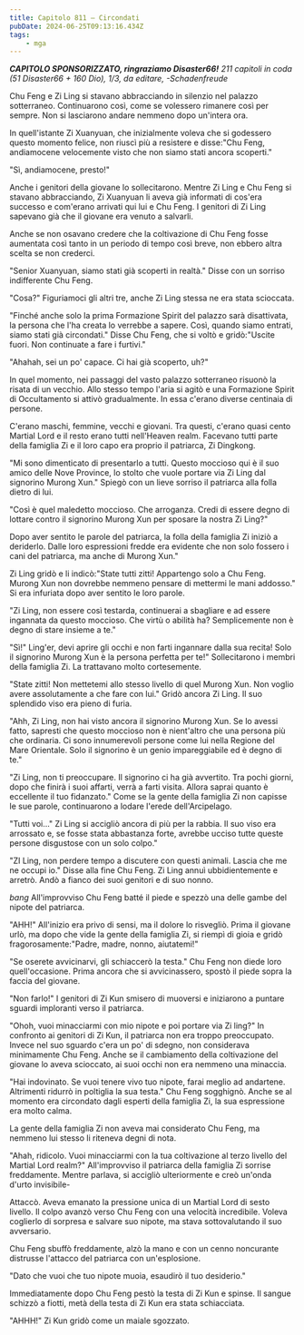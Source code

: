 ```yaml
---
title: Capitolo 811 – Circondati
pubDate: 2024-06-25T09:13:16.434Z
tags:
    - mga
---
```



<em><strong>CAPITOLO SPONSORIZZATO, ringraziamo Disaster66!</strong>
211 capitoli in coda (51 Disaster66 + 160 Dio), 1/3,
da editare,
-Schadenfreude</em>


Chu Feng e Zi Ling si stavano abbracciando in silenzio nel palazzo sotterraneo. Continuarono così, come se volessero rimanere così per sempre. Non si lasciarono andare nemmeno dopo un'intera ora.


In quell'istante Zi Xuanyuan, che inizialmente voleva che si godessero questo momento felice, non riuscì più a resistere e disse:"Chu Feng, andiamocene velocemente visto che non siamo stati ancora scoperti."


"Sì, andiamocene, presto!"


Anche i genitori della giovane lo sollecitarono. Mentre Zi Ling e Chu Feng si stavano abbracciando, Zi Xuanyuan li aveva già informati di cos'era successo e com'erano arrivati qui lui e Chu Feng. I genitori di Zi Ling sapevano già che il giovane era venuto a salvarli.


Anche se non osavano credere che la coltivazione di Chu Feng fosse aumentata così tanto in un periodo di tempo così breve, non ebbero altra scelta se non crederci.


"Senior Xuanyuan, siamo stati già scoperti in realtà." Disse con un sorriso indifferente Chu Feng.


"Cosa?" Figuriamoci gli altri tre, anche Zi Ling stessa ne era stata scioccata.


"Finché anche solo la prima Formazione Spirit del palazzo sarà disattivata, la persona che l'ha creata lo verrebbe a sapere. Così, quando siamo entrati, siamo stati già circondati." Disse Chu Feng, che si voltò e gridò:"Uscite fuori. Non continuate a fare i furtivi."


"Ahahah, sei un po' capace. Ci hai già scoperto, uh?"


In quel momento, nei passaggi del vasto palazzo sotterraneo risuonò la risata di un vecchio. Allo stesso tempo l'aria si agitò e una Formazione Spirit di Occultamento si attivò gradualmente. In essa c'erano diverse centinaia di persone.


C'erano maschi, femmine, vecchi e giovani. Tra questi, c'erano quasi cento Martial Lord e il resto erano tutti nell'Heaven realm. Facevano tutti parte della famiglia Zi e il loro capo era proprio il patriarca, Zi Dingkong.


"Mi sono dimenticato di presentarlo a tutti. Questo moccioso qui è il suo amico delle Nove Province, lo stolto che vuole portare via Zi Ling dal signorino Murong Xun." Spiegò con un lieve sorriso il patriarca alla folla dietro di lui.


"Così è quel maledetto moccioso. Che arroganza. Credi di essere degno di lottare contro il signorino Murong Xun per sposare la nostra Zi Ling?"


Dopo aver sentito le parole del patriarca, la folla della famiglia Zi iniziò a deriderlo. Dalle loro espressioni fredde era evidente che non solo fossero i cani del patriarca, ma anche di Murong Xun."


Zi Ling gridò e li indicò:"State tutti zitti! Appartengo solo a Chu Feng. Murong Xun non dovrebbe nemmeno pensare di mettermi le mani addosso." Si era infuriata dopo aver sentito le loro parole.


"Zi Ling, non essere così testarda, continuerai a sbagliare e ad essere ingannata da questo moccioso. Che virtù o abilità ha? Semplicemente non è degno di stare insieme a te."


"Sì!" Ling'er, devi aprire gli occhi e non farti ingannare dalla sua recita! Solo il signorino Murong Xun è la persona perfetta per te!" Sollecitarono i membri della famiglia Zi. La trattavano molto cortesemente.


"State zitti! Non mettetemi allo stesso livello di quel Murong Xun. Non voglio avere assolutamente a che fare con lui." Gridò ancora Zi Ling. Il suo splendido viso era pieno di furia.


"Ahh, Zi Ling, non hai visto ancora il signorino Murong Xun. Se lo avessi fatto, sapresti che questo moccioso non è nient'altro che una persona più che ordinaria. Ci sono innumerevoli persone come lui nella Regione del Mare Orientale. Solo il signorino è un genio impareggiabile ed è degno di te."


"Zi Ling, non ti preoccupare. Il signorino ci ha già avvertito. Tra pochi giorni, dopo che finirà i suoi affarti, verrà a farti visita. Allora saprai quanto è eccellente il tuo fidanzato." Come se la gente della famiglia Zi non capisse le sue parole, continuarono a lodare l'erede dell'Arcipelago.


"Tutti voi..." Zi Ling si accigliò ancora di più per la rabbia. Il suo viso era arrossato e, se fosse stata abbastanza forte, avrebbe ucciso tutte queste persone disgustose con un solo colpo."


"ZI Ling, non perdere tempo a discutere con questi animali. Lascia che me ne occupi io." Disse alla fine Chu Feng. Zi Ling annuì ubbidientemente e arretrò. Andò a fianco dei suoi genitori e di suo nonno.


*bang* All'improvviso Chu Feng batté il piede e spezzò una delle gambe del nipote del patriarca.


"AHH!" All'inizio era privo di sensi, ma il dolore lo risvegliò. Prima il giovane urlò, ma dopo che vide la gente della famiglia Zi, si riempì di gioia e gridò fragorosamente:"Padre, madre, nonno, aiutatemi!"


"Se oserete avvicinarvi, gli schiaccerò la testa." Chu Feng non diede loro quell'occasione. Prima ancora che si avvicinassero, spostò il piede sopra la faccia del giovane.


"Non farlo!" I genitori di Zi Kun smisero di muoversi e iniziarono a puntare sguardi imploranti verso il patriarca.


"Ohoh, vuoi minacciarmi con mio nipote e poi portare via Zi ling?" In confronto ai genitori di Zi Kun, il patriarca non era troppo preoccupato. Invece nel suo sguardo c'era un po' di sdegno, non considerava minimamente Chu Feng. Anche se il cambiamento della coltivazione del giovane lo aveva scioccato, ai suoi occhi non era nemmeno una minaccia.


"Hai indovinato. Se vuoi tenere vivo tuo nipote, farai meglio ad andartene. Altrimenti ridurrò in poltiglia la sua testa." Chu Feng sogghignò. Anche se al momento era circondato dagli esperti della famiglia Zi, la sua espressione era molto calma.


La gente della famiglia Zi non aveva mai considerato Chu Feng, ma nemmeno lui stesso li riteneva degni di nota.


"Ahah, ridicolo. Vuoi minacciarmi con la tua coltivazione al terzo livello del Martial Lord realm?" All'improvviso il patriarca della famiglia Zi sorrise freddamente. Mentre parlava, si accigliò ulteriormente e creò un'onda d'urto invisibile-


Attaccò. Aveva emanato la pressione unica di un Martial Lord di sesto livello. Il colpo avanzò verso Chu Feng con una velocità incredibile. Voleva coglierlo di sorpresa e salvare suo nipote, ma stava sottovalutando il suo avversario.


Chu Feng sbuffò freddamente, alzò la mano e con un cenno noncurante distrusse l'attacco del patriarca con un'esplosione.


"Dato che vuoi che tuo nipote muoia, esaudirò il tuo desiderio."


Immediatamente dopo Chu Feng pestò la testa di Zi Kun e spinse. Il sangue schizzò a fiotti, metà della testa di Zi Kun era stata schiacciata.


"AHHH!" Zi Kun gridò come un maiale sgozzato.
                                


                                



